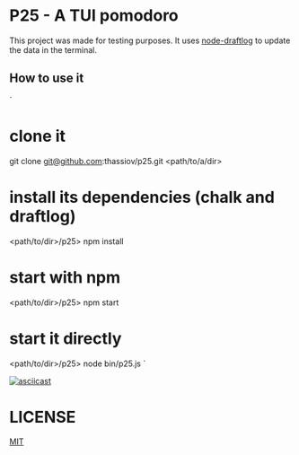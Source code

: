 # P25 - A TUI pomodoro

This project was made for testing purposes. It uses
[node-draftlog](https://github.com/ivanseidel/node-draftlog) to update the data
in the terminal.

## How to use it

`
  # clone it
  git clone git@github.com:thassiov/p25.git <path/to/a/dir>
  # install its dependencies (chalk and draftlog)
  <path/to/dir>/p25> npm install
  # start with npm
  <path/to/dir>/p25> npm start
  # start it directly
  <path/to/dir>/p25> node bin/p25.js
`

[![asciicast](https://asciinema.org/a/14.png)](https://asciinema.org/a/14)

# LICENSE
[MIT](LICENSE.md)
